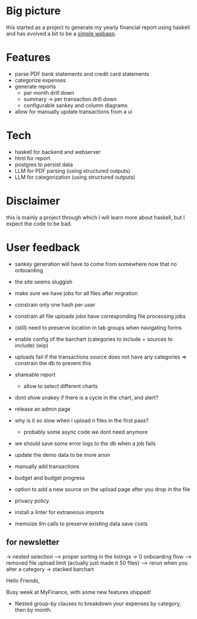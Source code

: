 # Big picture

this started as a project to generate my yearly financial report using haskell
and has evolved a bit to be a [simple webapp](https://myfinancereport.com/).

# Features

- parse PDF bank statements and credit card statements
- categorize expenses
- generate reports
  - per month drill down
  - summary -> per transaction drill down
  - configurable sankey and column diagrams
- allow for manually update transactions from a ui

# Tech

- haskell for backend and webserver
- html for report
- postgres to persist data
- LLM for PDF parsing (using structured outputs)
- LLM for categorization (using structured outputs)

# Disclaimer

this is mainly a project through which I will learn more about haskell, but I expect the code to be bad.

# User feedback

- sankey generation will have to come from somewhere now that no onboarding
- the site seems sluggish

- make sure we have jobs for all files after migration
- constrain only one hash per user
- constrain all file uploads jobs have corresponding file processing jobs

- (still) need to preserve location in tab groups when navigating forms
- enable config of the barchart (categories to include + sources to include) (wip)

- uploads fail if the transactions source does not have any categories
  => constrain the db to prevent this
- shareable report
  - allow to select different charts
- dont show snakey if there is a cycle in the chart, and alert?
- release an admin page
- why is it so slow when i upload n files in the first pass?
  - probably some async code we dont need anymore
- we should save some error logs to the db when a job fails
- update the demo data to be more anon
- manually add transactions
- budget and budget progress
- option to add a new source on the upload page after you drop in the file
- privacy policy
- install a linter for extraneous imports
- memoize llm calls to preserve existing data save costs

## for newsletter

-> nested selection
--> proper sorting in the listings
-> 0 onboarding flow
--> removed file upload limit (actually just made it 50 files)
--> rerun when you alter a category
-> stacked barchart

Hello Friends, 

Busy week at MyFinance, with some new features shipped!

- Nested group-by clauses to breakdown your expenses by category, then by month.



